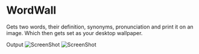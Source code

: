 # WordWall
Gets two words, their definition, synonyms, pronunciation and print it on an image. Which then gets set as your desktop wallpaper.

Output
![ScreenShot](http://i.imgur.com/2uDuAEu.jpg)
![ScreenShot](http://i.imgur.com/KE2Pg7l.jpg)
